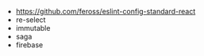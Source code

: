 
* https://github.com/feross/eslint-config-standard-react
* re-select
* immutable
* saga
* firebase
